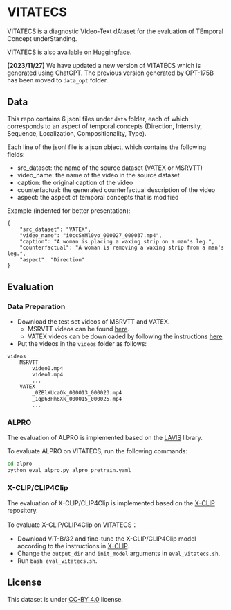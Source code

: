 # VITATECS

VITATECS is a diagnostic VIdeo-Text dAtaset for the evaluation of TEmporal Concept underStanding. 

VITATECS is also available on [Huggingface](https://huggingface.co/datasets/lscpku/VITATECS). 

**[2023/11/27]** We have updated a new version of VITATECS which is generated using ChatGPT. The previous version generated by OPT-175B has been moved to `data_opt` folder.

## Data

This repo contains 6 jsonl files under `data` folder, each of which corresponds to an aspect of temporal concepts (Direction, Intensity, Sequence, Localization, Compositionality, Type). 

Each line of the jsonl file is a json object, which contains the following fields:
- src_dataset: the name of the source dataset (VATEX or MSRVTT)
- video_name: the name of the video in the source dataset
- caption: the original caption of the video
- counterfactual: the generated counterfactual description of the video
- aspect: the aspect of temporal concepts that is modified

Example (indented for better presentation):
```
{
    "src_dataset": "VATEX", 
    "video_name": "i0ccSYMl0vo_000027_000037.mp4", 
    "caption": "A woman is placing a waxing strip on a man's leg.", 
    "counterfactual": "A woman is removing a waxing strip from a man's leg.",
    "aspect": "Direction"
}
```

## Evaluation

### Data Preparation

- Download the test set videos of MSRVTT and VATEX.
    - MSRVTT videos can be found [here](https://github.com/m-bain/frozen-in-time#-finetuning-benchmarks-msr-vtt).
    - VATEX videos can be downloaded by following the instructions [here](https://eric-xw.github.io/vatex-website/download.html).
- Put the videos in the `videos` folder as follows:

```
videos
    MSRVTT
        video0.mp4
        video1.mp4
        ...
    VATEX
        _0ZBlXUcaOk_000013_000023.mp4
        _1qp63Hh6Xk_000015_000025.mp4
        ...
```

### ALPRO

The evaluation of ALPRO is implemented based on the [LAVIS](https://github.com/salesforce/LAVIS) library.

To evaluate ALPRO on VITATECS, run the following commands:

```bash
cd alpro
python eval_alpro.py alpro_pretrain.yaml
```

### X-CLIP/CLIP4Clip

The evaluation of X-CLIP/CLIP4Clip is implemented based on the [X-CLIP](https://github.com/xuguohai/X-CLIP) repository.

To evaluate X-CLIP/CLIP4Clip on VITATECS：
- Download ViT-B/32 and fine-tune the X-CLIP/CLIP4Clip model according to the instructions in [X-CLIP](https://github.com/xuguohai/X-CLIP).
- Change the `output_dir` and `init_model` arguments in `eval_vitatecs.sh`.
- Run `bash eval_vitatecs.sh`. 

## License

This dataset is under [CC-BY 4.0](https://creativecommons.org/licenses/by/4.0/) license.
